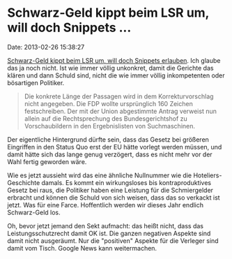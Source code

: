 Schwarz-Geld kippt beim LSR um, will doch Snippets \...
=======================================================

Date: 2013-02-26 15:38:27

[Schwarz-Geld kippt beim LSR um, will doch Snippets
erlauben](http://www.heise.de/-1811304). Ich glaube das ja noch nicht.
Ist wie immer völlig unkonkret, damit die Gerichte das klären und dann
Schuld sind, nicht die wie immer völlig inkompetenten oder bösartigen
Politiker.

> Die konkrete Länge der Passagen wird in dem Korrekturvorschlag nicht
> angegeben. Die FDP wollte ursprünglich 160 Zeichen festschreiben. Der
> mit der Union abgestimmte Antrag verweist nun allein auf die
> Rechtsprechung des Bundesgerichtshof zu Vorschaubildern in den
> Ergebnislisten von Suchmaschinen.

Der eigentliche Hintergrund dürfte sein, dass das Gesetz bei größeren
Eingriffen in den Status Quo erst der EU hätte vorlegt werden müssen,
und damit hätte sich das lange genug verzögert, dass es nicht mehr vor
der Wahl fertig geworden wäre.

Wie es jetzt aussieht wird das eine ähnliche Nullnummer wie die
Hoteliers-Geschichte damals. Es kommt ein wirkungsloses bis
kontraproduktives Gesetz bei raus, die Politiker haben eine Leistung für
die Schmiergelder erbracht und können die Schuld von sich weisen, dass
das so verkackt ist jetzt. Was für eine Farce. Hoffentlich werden wir
dieses Jahr endlich Schwarz-Geld los.

Oh, bevor jetzt jemand den Sekt aufmacht: das heißt nicht, dass das
Leistungsschutzrecht damit OK ist. Die ganzen negativen Aspekte sind
damit nicht ausgeräumt. Nur die \"positiven\" Aspekte für die Verleger
sind damit vom Tisch. Google News kann weitermachen.

